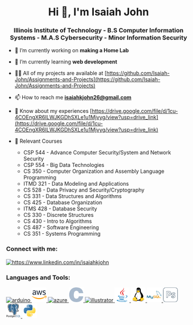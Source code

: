 <h1 align="center">Hi 👋, I'm Isaiah John</h1>
<h3 align="center">Illinois Institute of Technology - B.S Computer Information Systems - M.A.S Cybersecurity - Minor Information Security</h3>

- 🔭 I’m currently working on **making a Home Lab**

- 🌱 I’m currently learning **web development**

- 👨‍💻 All of my projects are available at [https://github.com/Isaiah-John/Assignments-and-Projects](https://github.com/Isaiah-John/Assignments-and-Projects)



- 📫 How to reach me **isaiahkjohn26@gmail.com**

- 📄 Know about my experiences [https://drive.google.com/file/d/1cu-4COEngXR6ILWJKGDhSXLe1u1Mjvyg/view?usp=drive_link](https://drive.google.com/file/d/1cu-4COEngXR6ILWJKGDhSXLe1u1Mjvyg/view?usp=drive_link)
- 📝 Relevant Courses
  - CSP 544 - Advance Computer Security/System and Network Security
  - CSP 554 - Big Data Technologies
  - CS 350 - Computer Organization and Assembly Language Programming
  - ITMD 321 - Data Modeling and Applications
  - CS 528 - Data Privacy and Security/Cryptography
  - CS 331 - Data Structures and Algorithms
  - CS 425 - Database Organization
  - ITMS 428 - Database Security
  - CS 330 - Discrete Structures
  - CS 430 - Intro to Algorithms
  - CS 487 - Software Engineering
  - CS 351 - Systems Programming

<h3 align="left">Connect with me:</h3>
<p align="left">
<a href="https://linkedin.com/in/https://www.linkedin.com/in/isaiahkjohn" target="blank"><img align="center" src="https://raw.githubusercontent.com/rahuldkjain/github-profile-readme-generator/master/src/images/icons/Social/linked-in-alt.svg" alt="https://www.linkedin.com/in/isaiahkjohn" height="30" width="40" /></a>
</p>

<h3 align="left">Languages and Tools:</h3>
<p align="left"> <a href="https://www.arduino.cc/" target="_blank" rel="noreferrer"> <img src="https://cdn.worldvectorlogo.com/logos/arduino-1.svg" alt="arduino" width="40" height="40"/> </a> <a href="https://aws.amazon.com" target="_blank" rel="noreferrer"> <img src="https://raw.githubusercontent.com/devicons/devicon/master/icons/amazonwebservices/amazonwebservices-original-wordmark.svg" alt="aws" width="40" height="40"/> </a> <a href="https://azure.microsoft.com/en-in/" target="_blank" rel="noreferrer"> <img src="https://www.vectorlogo.zone/logos/microsoft_azure/microsoft_azure-icon.svg" alt="azure" width="40" height="40"/> </a> <a href="https://www.cprogramming.com/" target="_blank" rel="noreferrer"> <img src="https://raw.githubusercontent.com/devicons/devicon/master/icons/c/c-original.svg" alt="c" width="40" height="40"/> </a> <a href="https://www.adobe.com/in/products/illustrator.html" target="_blank" rel="noreferrer"> <img src="https://www.vectorlogo.zone/logos/adobe_illustrator/adobe_illustrator-icon.svg" alt="illustrator" width="40" height="40"/> </a> <a href="https://www.java.com" target="_blank" rel="noreferrer"> <img src="https://raw.githubusercontent.com/devicons/devicon/master/icons/java/java-original.svg" alt="java" width="40" height="40"/> </a> <a href="https://www.linux.org/" target="_blank" rel="noreferrer"> <img src="https://raw.githubusercontent.com/devicons/devicon/master/icons/linux/linux-original.svg" alt="linux" width="40" height="40"/> </a> <a href="https://www.mysql.com/" target="_blank" rel="noreferrer"> <img src="https://raw.githubusercontent.com/devicons/devicon/master/icons/mysql/mysql-original-wordmark.svg" alt="mysql" width="40" height="40"/> </a> <a href="https://www.photoshop.com/en" target="_blank" rel="noreferrer"> <img src="https://raw.githubusercontent.com/devicons/devicon/master/icons/photoshop/photoshop-line.svg" alt="photoshop" width="40" height="40"/> </a> <a href="https://www.postgresql.org" target="_blank" rel="noreferrer"> <img src="https://raw.githubusercontent.com/devicons/devicon/master/icons/postgresql/postgresql-original-wordmark.svg" alt="postgresql" width="40" height="40"/> </a> <a href="https://www.python.org" target="_blank" rel="noreferrer"> <img src="https://raw.githubusercontent.com/devicons/devicon/master/icons/python/python-original.svg" alt="python" width="40" height="40"/> </a> </p>
